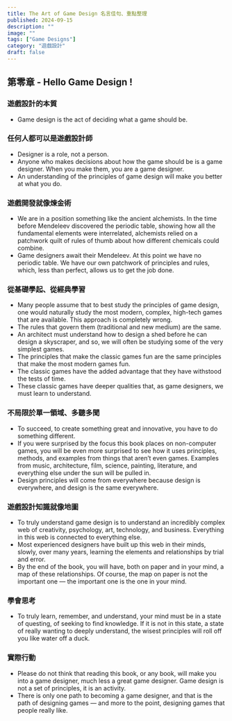 ```yaml
---
title: The Art of Game Design 名言佳句、重點整理
published: 2024-09-15
description: ""
image: ""
tags: ["Game Designs"]
category: "遊戲設計"
draft: false
---
```


## 第零章 - Hello Game Design !

### 遊戲設計的本質

- Game design is the act of deciding what a game should be.

### 任何人都可以是遊戲設計師

- Designer is a role, not a person. 
- Anyone who makes decisions about how the game should be is a game designer. When you make them, you are a game designer. 
- An understanding of the principles of game design will make you better at what you do.

### 遊戲開發就像煉金術

- We are in a position something like the ancient alchemists. In the time before
Mendeleev discovered the periodic table, showing how all the fundamental elements
were interrelated, alchemists relied on a patchwork quilt of rules of thumb about
how different chemicals could combine.
- Game designers await their Mendeleev. At this point we have no periodic table.
We have our own patchwork of principles and rules, which, less than perfect,
allows us to get the job done.

### 從基礎學起、從經典學習

- Many people assume that to best study the principles of game design, one would
naturally study the most modern, complex, high-tech games that are available.
This approach is completely wrong.
- The rules that govern them (traditional and new medium) are the same.
- An architect must understand how to design a shed before he can design a skyscraper,
and so, we will often be studying some of the very simplest games.
- The principles that make the classic games fun are the same principles that
make the most modern games fun.
- The classic games have the added advantage that they have withstood the tests of time.
- These classic games have deeper qualities that, as game designers, we must learn to understand.

### 不局限於單一領域、多聽多聞

-  To succeed, to create something great and innovative, you have to do something different.
- If you were surprised by the focus this book places on non-computer games, you will be even more surprised to see
how it uses principles, methods, and examples from things that aren’t even games.
Examples from music, architecture, film, science, painting, literature, and everything
else under the sun will be pulled in. 
- Design principles will come from everywhere because design is everywhere, and design is the same everywhere.

### 遊戲設計知識就像地圖

- To truly understand game design is to understand an incredibly
complex web of creativity, psychology, art, technology, and business. Everything in
this web is connected to everything else.
- Most experienced designers have built up this web in their minds, slowly,
over many years, learning the elements and relationships by trial and error.
- By the end of the book, you will have, both on paper and in your mind, a map of these relationships. 
Of course, the map on paper is not the important one — the important one is the one in your mind.

### 學會思考

- To truly learn, remember, and understand, your mind must be in a state of questing, of seeking to find knowledge. If it
is not in this state, a state of really wanting to deeply understand, the wisest principles will roll off you like water off a duck.

### 實際行動

- Please do not think that reading this book, or any book, will make you into a
game designer, much less a great game designer. Game design is not a set of
principles, it is an activity.
- There is only one path to becoming a game designer, 
and that is the path of designing games — and more to the point, designing games that people really like.